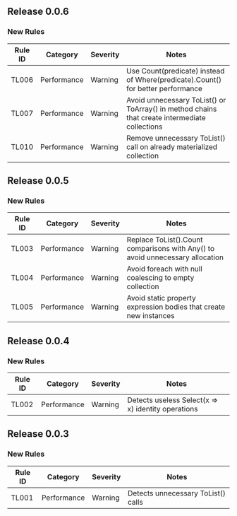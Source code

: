## Release 0.0.6

### New Rules

Rule ID | Category | Severity | Notes
--------|----------|----------|-------
TL006   | Performance | Warning | Use Count(predicate) instead of Where(predicate).Count() for better performance
TL007   | Performance | Warning | Avoid unnecessary ToList() or ToArray() in method chains that create intermediate collections
TL010   | Performance | Warning | Remove unnecessary ToList() call on already materialized collection

## Release 0.0.5

### New Rules

Rule ID | Category | Severity | Notes
--------|----------|----------|-------
TL003   | Performance | Warning | Replace ToList().Count comparisons with Any() to avoid unnecessary allocation
TL004   | Performance | Warning | Avoid foreach with null coalescing to empty collection
TL005   | Performance | Warning | Avoid static property expression bodies that create new instances

## Release 0.0.4

### New Rules

Rule ID | Category | Severity | Notes
--------|----------|----------|-------
TL002   | Performance | Warning | Detects useless Select(x => x) identity operations

## Release 0.0.3

### New Rules

Rule ID | Category | Severity | Notes
--------|----------|----------|-------
TL001   | Performance | Warning | Detects unnecessary ToList() calls
